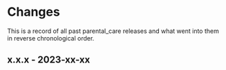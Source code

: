 # Changes

This is a record of all past parental_care releases and what went into
them in reverse chronological order.

## x.x.x - 2023-xx-xx
